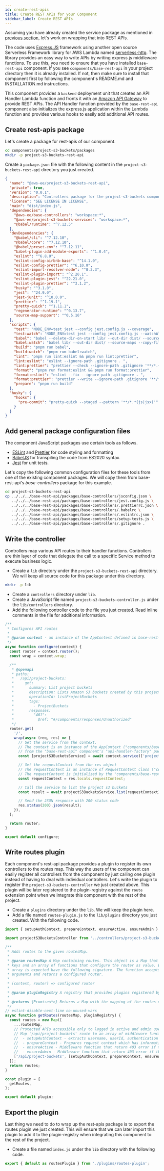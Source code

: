 ```yaml
---
id: create-rest-apis
title: Create REST APIs for your Component
sidebar_label: Create REST APIs
---
```


Assuming you have already created the service package as mentioned in [previous section](/development/building-your-first-component/create-services),
let's work on wrapping that into REST APIs.

The code uses [Express.JS](https://expressjs.com/) framework using another open source Serverless Framework library
for AWS Lambda named [serverless-http](https://www.npmjs.com/package/serverless-http).
The library provides an easy way to write APIs by writing express.js middleware functions.
To use this, you need to ensure that you have installed `base-rest-api` component.
If you see `components/base-rest-api` in your project directory then it is already installed.
If not, then make sure to install that component first by following the component's README.md and INSTALLATION.md instructions.

This component provides a `backend` deployment unit that creates an API Handler Lambda function and fronts it with an
[Amazon API Gateway](https://aws.amazon.com/api-gateway/) to provide REST APIs.
The API Handler function provided by the `base-rest-api` component also initializes the express.js application within the
Lambda function and provides various hooks to easily add additional API routes.

## Create rest-apis package

Let's create a package for rest-apis of our component.

```bash
cd components/project-s3-buckets/packages
mkdir -p project-s3-buckets-rest-api
```

Create a `package.json` file with the following content in the `project-s3-buckets-rest-api` directory you just created.

```json
{
  "name": "@aws-ee/project-s3-buckets-rest-api",
  "private": true,
  "version": "0.0.1",
  "description": "Controllers package for the project-s3-buckets component",
  "license": "SEE LICENSE IN LICENSE",
  "main": "dist/index.js",
  "dependencies": {
    "@aws-ee/base-controllers": "workspace:*",
    "@aws-ee/project-s3-buckets-services": "workspace:*",
    "@babel/runtime": "^7.12.5"
  },
  "devDependencies": {
    "@babel/cli": "^7.12.10",
    "@babel/core": "^7.12.10",
    "@babel/preset-env": "^7.12.11",
    "babel-plugin-add-module-exports": "^1.0.4",
    "eslint": "^6.8.0",
    "eslint-config-airbnb-base": "^14.1.0",
    "eslint-config-prettier": "^6.10.0",
    "eslint-import-resolver-node": "^0.3.3",
    "eslint-plugin-import": "^2.20.1",
    "eslint-plugin-jest": "^22.21.0",
    "eslint-plugin-prettier": "^3.1.2",
    "husky": "^3.1.0",
    "jest": "^24.9.0",
    "jest-junit": "^10.0.0",
    "prettier": "^1.19.1",
    "pretty-quick": "^1.11.1",
    "regenerator-runtime": "^0.13.7",
    "source-map-support": "^0.5.16"
  },
  "scripts": {
    "test": "NODE_ENV=test jest --config jest.config.js --coverage",
    "test:watch": "NODE_ENV=test jest --config jest.config.js --watchAll",
    "babel": "babel --delete-dir-on-start lib/ --out-dir dist/ --source-maps --copy-files",
    "babel:watch": "babel lib/ --out-dir dist/ --source-maps --copy-files --watch",
    "build": "pnpm run babel",
    "build:watch": "pnpm run babel:watch",
    "lint": "pnpm run lint:eslint && pnpm run lint:prettier",
    "lint:eslint": "eslint --ignore-path .gitignore . ",
    "lint:prettier": "prettier --check --ignore-path .gitignore '**/*.{js,jsx}' ",
    "format": "pnpm run format:eslint && pnpm run format:prettier",
    "format:eslint": "eslint --fix --ignore-path .gitignore . ",
    "format:prettier": "prettier --write --ignore-path .gitignore '**/*.{js,jsx}' ",
    "prepare": "pnpm run build"
  },
  "husky": {
    "hooks": {
      "pre-commit": "pretty-quick --staged --pattern '**/*.*(js|jsx)'"
    }
  }
}
```

## Add general package configuration files

The component JavaScript packages use certain tools as follows.

- [ESLint](https://eslint.org/) and [Prettier](https://prettier.io/) for code styling and formatting
- [BabelJS](https://babeljs.io/) for transpiling the code from ES2020 syntax.
- [Jest](https://github.com/facebook/jest) for unit tests.

Let's copy the following common configuration files for these tools from one of the existing component packages.
We will copy them from base-rest-api's _base-controllers_ package for this example.

```bash
cd project-s3-buckets-rest-api
cp ../../../base-rest-api/packages/base-controllers/jsconfig.json \
   ../../../base-rest-api/packages/base-controllers/jest.config.js \
   ../../../base-rest-api/packages/base-controllers/.prettierrc.json \
   ../../../base-rest-api/packages/base-controllers/.babelrc \
   ../../../base-rest-api/packages/base-controllers/.eslintrc.json \
   ../../../base-rest-api/packages/base-controllers/setup-tests.js \
   ../../../base-rest-api/packages/base-controllers/.gitignore .
```

## Write the controller

Controllers map various API routes to their handler functions.
Controllers are thin layer of code that delegate the call to a specific Service method to execute business logic.

- Create a `lib` directory under the `project-s3-buckets-rest-api` directory.
  We will keep all source code for this package under this directory.

```bash
mkdir -p lib
```

- Create a `controllers` directory under `lib`.
- Create a JavaScript file named `project-s3-buckets-controller.js` under the `lib/controllers` directory.
- Add the following controller code to the file you just created.
  Read inline comments in the file for additional information.

```javascript
/**
 * Configures API routes
 *
 * @param context - an instance of the AppContext defined in base-rest-api
 */
async function configure(context) {
  const router = context.router();
  const wrap = context.wrap;

  /**
   * @openapi
   * paths:
   *   /api/project-buckets:
   *     get:
   *       summary: List project buckets
   *       description: Lists Amazon S3 buckets created by this project
   *       operationId: listProjectBuckets
   *       tags:
   *         - ProjectBuckets
   *       responses:
   *         "401":
   *           $ref: "#/components/responses/Unauthorized"
   */
  router.get(
    '/',
    wrap(async (req, res) => {
      // Get the service from the context.
      // The context is an instance of the AppContext ("components/base-rest-api/packages/api-handler-factory/lib/app-context.js")
      // from the "base-rest-api" component's "api-handler-factory" package
      const [projectS3BucketsService] = await context.service(['projectS3BucketsService']);

      // Get the requestContext from the res object
      // The requestContext is an instance of RequestContext class ("components/base/packages/services-container/lib/request-context.js")
      // The requestContext is initialized by the "components/base-rest-api/packages/base-controllers/lib/middlewares/prepare-context.js" middleware function.
      const requestContext = res.locals.requestContext;

      // Call the service to list the project s3 buckets
      const result = await projectS3BucketsService.list(requestContext);

      // Send the JSON response with 200 status code
      res.status(200).json(result);
    }),
  );

  return router;
}

export default configure;
```

## Write routes plugin

Each component's rest-api package provides a plugin to register its own controllers to the routes map.
This way the users of the component can easily register all controllers from the component by just calling one plugin instead of having to deal with individual controllers.
Let's write the plugin to register the `project-s3-buckets-controller` we just created above.
This plugin will be later registered to the plugin-registry against the `route` extension point when we integrate this component with the rest of the project.

- Create a `plugins` directory under the `lib`. We will keep the plugin here.
- Add a file named `routes-plugin.js` to the `lib/plugins` directory you just created. With the following code.

```javascript
import { setupAuthContext, prepareContext, ensureActive, ensureAdmin } from '@aws-ee/base-controllers';

import projectS3BucketsController from '../controllers/project-s3-buckets-controller';

/**
 * Adds routes to the given routesMap.
 *
 * @param routesMap A Map containing routes. This object is a Map that has route paths as
 * keys and an array of functions that configure the router as value. Each function in the
 * array is expected have the following signature. The function accepts context and router
 * arguments and returns a configured router.
 *
 * (context, router) => configured router
 *
 * @param pluginRegistry A registry that provides plugins registered by various components for the specified extension point.
 *
 * @returns {Promise<*>} Returns a Map with the mapping of the routes vs their router configurer functions
 */
// eslint-disable-next-line no-unused-vars
async function getRoutes(routesMap, pluginRegistry) {
  const routes = new Map([
    ...routesMap,
    // Protected APIs accessible only to logged in active and admin users
    // Map '/api/project-buckets' route to an array of middleware functions as follows
    //  - setupAuthContext - extracts username, userId, authentication provider and identity provider name from the request.
    //  - prepareContext - Prepares request context which has information about the Principal. Adds user metadata by fetching current user information from Users table in DynamoDB (role, active/inactive, etc). This info is used in authorization code.
    //  - ensureActive - Middleware function that return 403 error if the caller is not an active user
    //  - ensureAdmin - Middleware function that return 403 error if the caller is not an admin
    ['/api/project-buckets', [setupAuthContext, prepareContext, ensureActive, ensureAdmin, projectS3BucketsController]],
  ]);
  return routes;
}

const plugin = {
  getRoutes,
};

export default plugin;
```

## Export the plugin

Last thing we need to do to wrap up the rest-apis package is to export the routes plugin we just created.
This will ensure that we can later import this plugin to add it to the plugin-registry when integrating this component to the rest of the project.

- Create a file named `index.js` under the `lib` directory with the following code.

```javascript
export { default as routesPlugin } from './plugins/routes-plugin';
```
